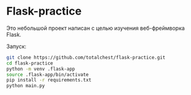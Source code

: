 # Flask-practice

Это небольшой проект написан с целью изучения веб-фреймворка Flask.

Запуск:
```bash
git clone https://github.com/totalchest/flask-practice.git
cd flask-practice
python -m venv .flask-app
source .flask-app/bin/activate
pip install -r requirements.txt
python main.py
```